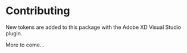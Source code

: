 # Contributing

New tokens are added to this package with the Adobe XD Visual Studio plugin.

More to come…
